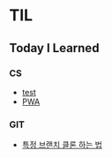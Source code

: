 # TIL
Today I Learned
---
### CS
- [test](https://github.com/jaehyeon7217/TIL/blob/main/CS/test.md)
- [PWA](https://github.com/jaehyeon7217/TIL/blob/main/CS/PWA.md)


### GIT
- [특정 브랜치 클론 하는 법](https://github.com/jaehyeon7217/TIL/blob/main/git/branch_clone.md)
